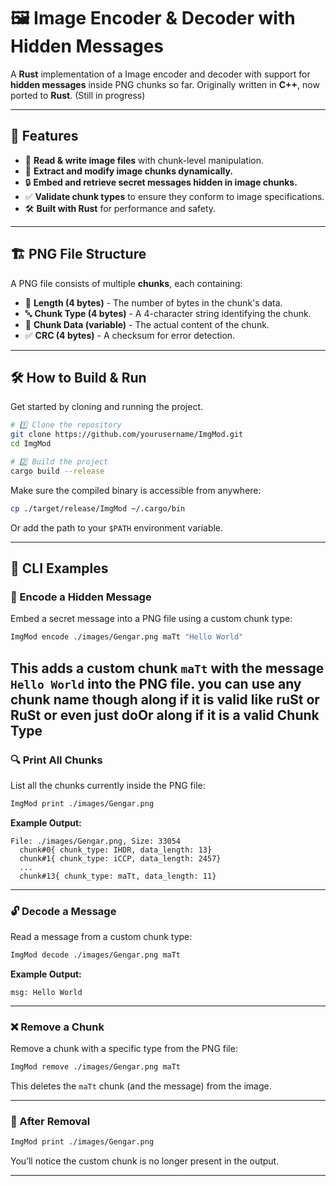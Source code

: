 # 🖼️ Image Encoder & Decoder with Hidden Messages

A **Rust** implementation of a Image encoder and decoder with support for **hidden messages** inside PNG chunks so far. Originally written in **C++**, now ported to **Rust**. (Still in progress)

---

## 🚀 Features

- 📂 **Read & write image files** with chunk-level manipulation.
- 🧩 **Extract and modify image chunks dynamically.**
- 🔒 **Embed and retrieve secret messages hidden in image chunks.**
- ✅ **Validate chunk types** to ensure they conform to image specifications.
- 🛠️ **Built with Rust** for performance and safety.

---

## 🏗️ PNG File Structure

A PNG file consists of multiple **chunks**, each containing:

- 📏 **Length (4 bytes)** - The number of bytes in the chunk's data.
- 🔤 **Chunk Type (4 bytes)** - A 4-character string identifying the chunk.
- 📄 **Chunk Data (variable)** - The actual content of the chunk.
- ✅ **CRC (4 bytes)** - A checksum for error detection.

---

## 🛠️ How to Build & Run

Get started by cloning and running the project.

```sh
# 1️⃣ Clone the repository
git clone https://github.com/yourusername/ImgMod.git
cd ImgMod

# 2️⃣ Build the project
cargo build --release
```

Make sure the compiled binary is accessible from anywhere:
```sh
cp ./target/release/ImgMod ~/.cargo/bin
```
Or add the path to your `$PATH` environment variable.

---

## 🧪 CLI Examples

### 📅 Encode a Hidden Message
Embed a secret message into a PNG file using a custom chunk type:

```sh
ImgMod encode ./images/Gengar.png maTt "Hello World"
```

This adds a custom chunk `maTt` with the message `Hello World` into the PNG file.
you can use any chunk name though along if it is valid like ruSt or RuSt or even just doOr along if it is a valid Chunk Type
---

### 🔍 Print All Chunks
List all the chunks currently inside the PNG file:

```sh
ImgMod print ./images/Gengar.png
```
**Example Output:**
```
File: ./images/Gengar.png, Size: 33054
  chunk#0{ chunk_type: IHDR, data_length: 13}
  chunk#1{ chunk_type: iCCP, data_length: 2457}
  ...
  chunk#13{ chunk_type: maTt, data_length: 11}
```

---

### 🔓 Decode a Message
Read a message from a custom chunk type:

```sh
ImgMod decode ./images/Gengar.png maTt
```
**Example Output:**
```
msg: Hello World
```

---

### ❌ Remove a Chunk
Remove a chunk with a specific type from the PNG file:

```sh
ImgMod remove ./images/Gengar.png maTt
```
This deletes the `maTt` chunk (and the message) from the image.

---

### 🔀 After Removal 
```sh
ImgMod print ./images/Gengar.png
```
You’ll notice the custom chunk is no longer present in the output.

---
